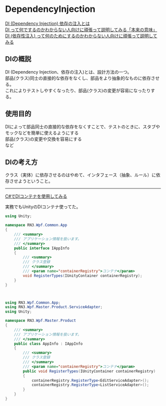 # DependencyInjection

[DI (Dependency Injection) 依存の注入とは](https://demi-urge.com/dependency-injection/)  
[DI って何でするのかわからない人向けに頑張って説明してみる「本来の意味」](https://qiita.com/okazuki/items/0c17a161a921847cd080)  
[DI (依存性注入) って何のためにするのかわからない人向けに頑張って説明してみる](https://qiita.com/okazuki/items/a0f2fb0a63ca88340ff6)  

## DIの概説

DI (Dependency Injection、依存の注入)とは、設計方法の一つ。  
部品(クラス)同士の直接的な依存をなくし、部品をより抽象的なものに依存させる。  
これによりテストしやすくなったり、部品(クラス)の変更が容易になったりする。  

## 使用目的

DIによって部品同士の直接的な依存をなくすことで、テストのときに、スタブやモックなどを簡単に使えるようにする  
部品(クラス)の変更や交換を容易にする  
など  

## DIの考え方

クラス（実体）に依存させるのはやめて、インタフェース（抽象、ルール）に依存させようということ。  

---

[C#でDIコンテナを使用してみる](https://remix-yh.net/1332/)  

実務でもUnityのDIコンテナ使ってた。  

``` C# : 実務コード
using Unity;

namespace RN3.Wpf.Common.App
{
    /// <summary>
    /// アプリケーション情報を扱います。
    /// </summary>
    public interface IAppInfo
    {
        /// <summary>
        /// クラス登録
        /// </summary>
        /// <param name="containerRegistry">コンテナ</param>
        void RegisterTypes(IUnityContainer containerRegistry);
    }
}



using RN3.Wpf.Common.App;
using RN3.Wpf.Master.Product.ServiceAdapter;
using Unity;

namespace RN3.Wpf.Master.Product
{
    /// <summary>
    /// アプリケーション情報を扱います。
    /// </summary>
    public class AppInfo : IAppInfo
    {
        /// <summary>
        /// クラス登録
        /// </summary>
        /// <param name="containerRegistry">コンテナ</param>
        public void RegisterTypes(IUnityContainer containerRegistry)
        {
            containerRegistry.RegisterType<EditServiceAdapter>();
            containerRegistry.RegisterType<ListServiceAdapter>();
        }
    }
}
```
